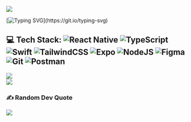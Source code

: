 
[![](https://visitcount.itsvg.in/api?id=hilalorucb&icon=7&color=11)](https://visitcount.itsvg.in)


  [![Typing SVG](https://readme-typing-svg.demolab.com?font=Fira+Code&duration=1200&pause=200&color=775ef0&vCenter=true&multiline=true&repeat=false&random=false&width=760&height=75&lines=Hey+it's+me%2C+Hilal.;I+am+delighted+to+have+you+in+my+work+environment..)](https://git.io/typing-svg)


## 💻 Tech Stack:  ![React Native](https://img.shields.io/badge/react_native-%2320232a.svg?style=flat-square&logo=react&logoColor=%2361DAFB) ![TypeScript](https://img.shields.io/badge/typescript-%23007ACC.svg?style=flat-square&logo=typescript&logoColor=white) ![Swift](https://img.shields.io/badge/swift-F54A2A?style=flat-square&logo=swift&logoColor=white) ![TailwindCSS](https://img.shields.io/badge/tailwindcss-%2338B2AC.svg?style=flat-square&logo=tailwind-css&logoColor=white) ![Expo](https://img.shields.io/badge/expo-1C1E24?style=flat-square&logo=expo&logoColor=#D04A37) ![NodeJS](https://img.shields.io/badge/node.js-6DA55F?style=flat-square&logo=node.js&logoColor=white) ![Figma](https://img.shields.io/badge/figma-%23F24E1E.svg?style=flat-square&logo=figma&logoColor=white) ![Git](https://img.shields.io/badge/git-%23F05033.svg?style=flat-square&logo=git&logoColor=white) ![Postman](https://img.shields.io/badge/Postman-FF6C37?style=flat-square&logo=postman&logoColor=white)

![](https://github-readme-stats.vercel.app/api?username=hilalorucb&theme=tokyonight&hide_border=true&include_all_commits=false&count_private=false)<br/>
![](https://github-readme-streak-stats.herokuapp.com/?user=hilalorucb&theme=tokyonight&hide_border=true)<br/>

### ✍️ Random Dev Quote
![](https://quotes-github-readme.vercel.app/api?type=horizontal&theme=tokyonight)


<!-- Proudly created with GPRM ( https://gprm.itsvg.in ) -->
